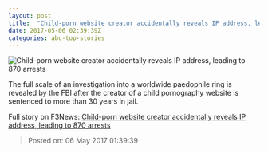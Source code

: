 ```yaml
---
layout: post
title:  "Child-porn website creator accidentally reveals IP address, leading to 870 arrests"
date: 2017-05-06 02:39:39Z
categories: abc-top-stories
---
```


![Child-porn website creator accidentally reveals IP address, leading to 870 arrests](http://www.abc.net.au/news/image/7921120-1x1-700x700.jpg)

The full scale of an investigation into a worldwide paedophile ring is revealed by the FBI after the creator of a child pornography website is sentenced to more than 30 years in jail.


Full story on F3News: [Child-porn website creator accidentally reveals IP address, leading to 870 arrests](http://www.f3nws.com/n/dWksaC)

> Posted on: 06 May 2017 01:39:39
